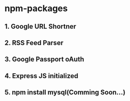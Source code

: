 # npm-packages

## 1. Google URL Shortner
## 2. RSS Feed Parser
## 3. Google Passport oAuth
## 4. Express JS initialized
## 5. npm install mysql(Comming Soon...)

